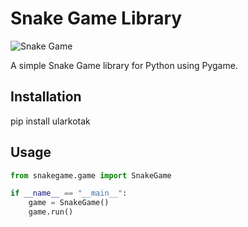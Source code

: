 # Snake Game Library

![Snake Game](snakegame/screenshot.png)

A simple Snake Game library for Python using Pygame.

## Installation

pip install ularkotak

## Usage

```python
from snakegame.game import SnakeGame

if __name__ == "__main__":
    game = SnakeGame()
    game.run()
```
